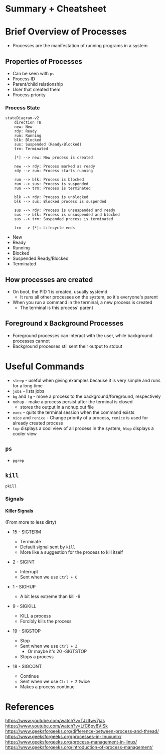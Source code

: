 # Summary + Cheatsheet

# Brief Overview of Processes
- Processes are the manifestation of running programs in a system
## Properties of Processes
- Can be seen with `ps`
- Process ID
- Parent/child relationship
- User that created them
- Process priority
### Process State
```mermaid
stateDiagram-v2
	direction TB
	new: New
	rdy: Ready
	run: Running
	blk: Blocked
	sus: Suspended (Ready/Blocked)
	trm: Terminated

	[*] --> new: New process is created

	new --> rdy: Process marked as ready
	rdy --> run: Process starts running

	run --> blk: Process is blocked
	run --> sus: Process is suspended
	run --> trm: Process is terminated

	blk --> rdy: Process is unblocked
	blk --> sus: Blocked process is suspended

	sus --> rdy: Process is unsuspended and ready
	sus --> blk: Process is unsuspended and blocked
	sus --> trm: Suspended process is terminated
 
	trm --> [*]: Lifecycle ends
```

- New
- Ready
- Running
- Blocked
- Suspended Ready/Blocked
- Terminated

## How processes are created
- On boot, the PID 1 is created, usually systemd
	- It runs all other processes on the system, so it's everyone's parent
- When you run a command in the terminal, a new process is created
	- The terminal is this process' parent
## Foreground x Background Processes
- Foreground processes can interact with the user, while background processes cannot
- Background processes stil sent their output to stdout
# Useful Commands
- `sleep` - useful when giving examples because it is very simple and runs for a long time
- `jobs`  - lists jobs
- `bg` and `fg` - move a process to the background/foreground, respectively
- `nohup` - make a process persist after the terminal is closed
	- stores the output in a nohup.out file
- `exec` - quits the terminal session when the command exists
- `nice` and `renice` - Change priority of a process, `renice` is used for already created process
- `top` displays a cool view of all process in the system, `htop` displays a cooler view
## `ps`
- `pgrep`
## `kill`
`pkill`
### Signals
#### Killer Signals
(From more to less dirty)
- 15 - SIGTERM
	- Terminate
	- Default signal sent by `kill`
	- More like a suggestion for the process to kill itself
- 2 - SIGINT
	- Interrupt
	 - Sent when we use `Ctrl + C`
 - 1 - SIGHUP
	 - A bit less extreme than kill -9
- 9 - SIGKILL
	- KILL a process
	- Forcibly kills the process
 
- 19 - SIGSTOP
	- Stop
	- Sent when we use `Ctrl + Z`
		- Or maybe it's 20 -SIGTSTOP
	 - Stops a process
- 18 - SIGCONT
	- Continue
	- Sent when we use `Ctrl + Z` twice
	 - Makes a process continue

# References
https://www.youtube.com/watch?v=TJzltwv7jJs
https://www.youtube.com/watch?v=LfC6pv8VISk
https://www.geeksforgeeks.org/difference-between-process-and-thread/
https://www.geeksforgeeks.org/processes-in-linuxunix/
https://www.geeksforgeeks.org/process-management-in-linux/
https://www.geeksforgeeks.org/introduction-of-process-management/
